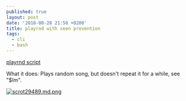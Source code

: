 ```yaml
---
published: true
layout: post
date: '2018-08-28 21:58 +0200'
title: playrnd with seen prevention
tags:
  - cli
  - bash
---
```

[playrnd script](https://raw.githubusercontent.com/brontosaurusrex/stretchbang/master/bin/playrnd)

What it does: Plays random song, but doesn't repeat it for a while, see "$lm".

[![scrot29489.md.png](https://cdn.scrot.moe/images/2018/08/29/scrot29489.md.png)](https://cdn.scrot.moe/images/2018/08/29/scrot29489.png)
